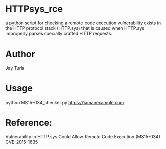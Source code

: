 # HTTPsys_rce
a python script for checking a remote code execution vulnerability exists in the HTTP protocol stack (HTTP.sys) that is caused when HTTP.sys improperly parses specially crafted HTTP requests. 

# Author
Jay Turla 

# Usage
python MS15-034_checker.py https://iamanexample.com

# Reference:
Vulnerability in HTTP.sys Could Allow Remote Code Execution (MS15-034)
CVE-2015-1635




